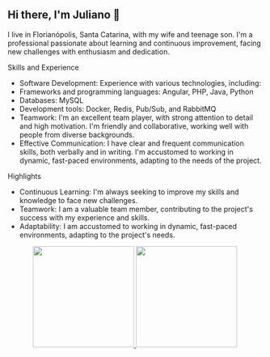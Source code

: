 ## Hi there, I'm Juliano 👋

I live in Florianópolis, Santa Catarina, with my wife and teenage son. I'm a professional passionate about learning and continuous improvement, facing new challenges with enthusiasm and dedication.

Skills and Experience

- Software Development: Experience with various technologies, including:
- Frameworks and programming languages: Angular, PHP, Java, Python
- Databases: MySQL
- Development tools: Docker, Redis, Pub/Sub, and RabbitMQ
- Teamwork: I'm an excellent team player, with strong attention to detail and high motivation. I'm friendly and collaborative, working well with people from diverse backgrounds.
- Effective Communication: I have clear and frequent communication skills, both verbally and in writing. I'm accustomed to working in dynamic, fast-paced environments, adapting to the needs of the project.

Highlights

- Continuous Learning: I'm always seeking to improve my skills and knowledge to face new challenges. 
- Teamwork: I am a valuable team member, contributing to the project's success with my experience and skills.
- Adaptability: I am accustomed to working in dynamic, fast-paced environments, adapting to the project's needs.

<div align='center'>
  <a href="https://github.com/eduperottoni">
  <img height="200em" src="https://github-readme-stats.vercel.app/api?username=julianomacielferreira&show_icons=true&theme=tokyonight&include_all_commits=true&count_private=true"/>
  <img height="200em" src="https://github-readme-stats.vercel.app/api/top-langs/?username=julianomacielferreira&layout=compact&langs_count=7&theme=tokyonight"/>
</div>

<!--
**julianomacielferreira/julianomacielferreira** is a ✨ _special_ ✨ repository because its `README.md` (this file) appears on your GitHub profile.

Here are some ideas to get you started:

- 🔭 I’m currently working on ...
- 🌱 I’m currently learning ...
- 👯 I’m looking to collaborate on ...
- 🤔 I’m looking for help with ...
- 💬 Ask me about ...
- 📫 How to reach me: ...
- 😄 Pronouns: ...
- ⚡ Fun fact: ...
-->
